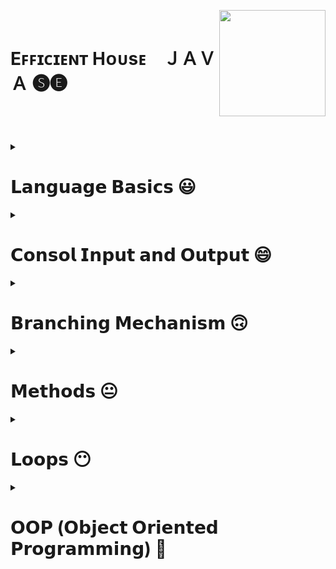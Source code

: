 <!-- THIS IS HEADER-->

**<div align="left"></div>** 

<img align="right" width="170" height="170" src="https://r.resimlink.com/KLoxD.gif"/>

</br>

<div><h1 align="left">Eꜰꜰɪᴄɪᴇɴᴛ Hᴏᴜsᴇ⠀  ＪＡＶＡ 🅢🅔</h1></div>

### <h3 align="left"></h3> </br> </br> </br>

<!-- THIS IS HEADER END-->




<!--########################################################################################################################-->
<!-- JAVA LANGUAGE BASİCS -->

<details>
     <summary align="left"> <h1>𝗟𝗮𝗻𝗴𝘂𝗮𝗴𝗲 𝗕𝗮𝘀𝗶𝗰𝘀 😃</h1></summary>
 
 ---

<!-- JAVA LANGUAGE BASİCS TUTORİALS -->     
     
<details>
     <summary> <h3>Language Basics Tutorials</h3></summary></br>
     
|𝗧𝘂𝘁𝗼𝗿𝗶𝗮𝗹𝘀 📚|
|--------|      
|[THIS IS SPACE](https://github.com/erenuygur/EfficientHouseJava/tree/main/src/lessons/languagebasics)|[Language Basics Tutorials](https://github.com/erenuygur/EfficientHouseJava/blob/main/src/lessons/languagebasics/PrimitiveTypes.java#L1)

</details>     

<!-- JAVA LANGUAGE BASİCS TUTORİALS END --> 
     
     
<details>
     <summary> <h3>Primitive Types</h3></summary>
  
<h5>

|𝙳𝚊𝚝𝚊 𝚁𝚊𝚗𝚐𝚎 📅|
|-----------|
|23.09.2022 ➖ 25.09.2022|

</h5>

|𝗧𝗼𝗽𝗶𝗰|𝗟𝗲𝘀𝘀𝗼𝗻'𝘀 𝗖𝗼𝗱𝗲𝘀|
|---------|-------------|      
[Primitive Types](https://github.com/erenuygur/EfficientHouseJava/tree/main/src/lessons/languagebasics)|[Lesson 1](https://github.com/erenuygur/EfficientHouseJava/blob/main/src/lessons/languagebasics/PrimitiveTypes.java#L1)

</details>


<details>
     <summary> <h3>Operators</h3></summary>

<h5>

|𝙳𝚊𝚝𝚊 𝚁𝚊𝚗𝚐𝚎 📅|
|-----------|
|01.10.2022 ➖ 02.10.2022|

</h5>

|𝗧𝗼𝗽𝗶𝗰|𝗟𝗲𝘀𝘀𝗼𝗻'𝘀 𝗖𝗼𝗱𝗲𝘀|      
|---------|-------------|    
[Operators](https://github.com/erenuygur/EfficientHouseJava/tree/main/src/lessons/languagebasics)|[Lesson 2](https://github.com/erenuygur/EfficientHouseJava/blob/main/src/lessons/languagebasics/Operators.java#L1) 

</br></br>


<h5>

|𝙳𝚊𝚝𝚊 𝚁𝚊𝚗𝚐𝚎 📅|
|-----------|
|08.10.2022 ➖ 09.10.2022|

</h5>

|𝗧𝗼𝗽𝗶𝗰|𝗟𝗲𝘀𝘀𝗼𝗻'𝘀 𝗖𝗼𝗱𝗲𝘀|      
|---------|-------------|    
[And Operators](https://github.com/erenuygur/EfficientHouseJava/tree/main/src/lessons/languagebasics)|[Lesson 3](https://github.com/erenuygur/EfficientHouseJava/blob/main/src/lessons/languagebasics/AndOperators.java#L1) 
[Or Operators](https://github.com/erenuygur/EfficientHouseJava/tree/main/src/lessons/languagebasics)|[Lesson 4](https://github.com/erenuygur/EfficientHouseJava/blob/main/src/lessons/languagebasics/OrOperators.java#L1) 

</br></br>


<h5>

|𝙳𝚊𝚝𝚊 𝚁𝚊𝚗𝚐𝚎 📅|
|-----------|
|15.10.2022 ➖ 16.10.2022|

</h5>

|𝗧𝗼𝗽𝗶𝗰|𝗟𝗲𝘀𝘀𝗼𝗻'𝘀 𝗖𝗼𝗱𝗲𝘀|      
|---------|-------------|  
[Ternary Operator](https://github.com/erenuygur/EfficientHouseJava/tree/main/src/lessons/languagebasics)|[Lesson 5](https://github.com/erenuygur/EfficientHouseJava/blob/main/src/lessons/languagebasics/TernaryOperator.java#L1)
     
     
<details>
     <summary> <h4>Operators Examples</h4></summary>
  
<h5>  
  
|𝙳𝚊𝚝𝚊 𝚁𝚊𝚗𝚐𝚎 📅|
|-----------| 
|01.10.2022 ➖ 16.10.2022|

</h5>

|𝗘𝘅𝗮𝗺𝗽𝗹𝗲𝘀 👨‍💻|    
|--------|   
[Example **- Ⅰ**](https://github.com/erenuygur/EfficientHouseJava/blob/main/src/lessons/languagebasics/OperatorsExample.java#L1)
     
</details>

</details>

     
<details>
     <summary> <h3>Expression and Assigment</h3></summary>

<h5>

|𝙳𝚊𝚝𝚊 𝚁𝚊𝚗𝚐𝚎 📅|
|-----------|
|22.10.2022 ➖ 23.10.2022|

</h5>

|𝗧𝗼𝗽𝗶𝗰|𝗟𝗲𝘀𝘀𝗼𝗻'𝘀 𝗖𝗼𝗱𝗲𝘀|     
|---------|-------------|      
[Expression and Assigment](https://github.com/erenuygur/EfficientHouseJava/tree/main/src/lessons/languagebasics)|[Lesson 6](https://github.com/erenuygur/EfficientHouseJava/blob/main/src/lessons/languagebasics/ExpressionsAndAssignment.java#L1)
     
</details>
     
---
     
</details>

<!--########################################################################################################################-->
<!-- JAVA LANGUAGE BASİCS END -->






<!--########################################################################################################################-->
<!-- JAVA CONSOL İNPUT OUTPUT -->

<details>
     <summary align="left"> <h1>𝗖𝗼𝗻𝘀𝗼𝗹 𝗜𝗻𝗽𝘂𝘁 𝗮𝗻𝗱 𝗢𝘂𝘁𝗽𝘂𝘁 😄</h1></summary>

---     

<!-- JAVA CONSOL İNPUT OUTPUT TUTORİALS -->       
     
<details>
     <summary> <h3>Consol Input and Output Tutorials</h3></summary>
   
|𝗧𝘂𝘁𝗼𝗿𝗶𝗮𝗹𝘀 📚|
|--------|      
|[THIS IS SPACE](https://github.com/erenuygur/EfficientHouseJava/tree/main/src/lessons/languagebasics)|[Consol Input and Output Tutorials](https://github.com/erenuygur/EfficientHouseJava/blob/main/src/lessons/languagebasics/PrimitiveTypes.java#L1)

</details>      

<!-- JAVA CONSOL İNPUT OUTPUT TUTORİALS END -->       
     
     
<details>
     <summary> <h3>String</h3></summary>

<h5>

|𝙳𝚊𝚝𝚊 𝚁𝚊𝚗𝚐𝚎 📅|
|-----------|
|29.10.2022 ➖ 30.10.2022|

</h5>

|𝗧𝗼𝗽𝗶𝗰|𝗟𝗲𝘀𝘀𝗼𝗻'𝘀 𝗖𝗼𝗱𝗲𝘀|
|---------|-------------|      
[String Class](https://github.com/erenuygur/EfficientHouseJava/tree/main/src/lessons/consolio)|[Lesson 7](https://github.com/erenuygur/EfficientHouseJava/blob/main/src/lessons/consolio/stringintro/StringClass.java#L1)
     
     
<details>
     <summary> <h3>String Methods</h3></summary>

<h5>

|𝙳𝚊𝚝𝚊 𝚁𝚊𝚗𝚐𝚎 📅|
|-----------|
|05.11.2022 ➖ 06.11.2022|

</h5>

|𝗧𝗼𝗽𝗶𝗰|𝗟𝗲𝘀𝘀𝗼𝗻'𝘀 𝗖𝗼𝗱𝗲𝘀|
|---------|-------------|       
[CharAt](https://github.com/erenuygur/EfficientHouseJava/tree/main/src/lessons/consolio)|[Lesson 8](https://github.com/erenuygur/EfficientHouseJava/blob/main/src/lessons/consolio/stringintro/ChartAt.java#L1)     
[CompareTo](https://github.com/erenuygur/EfficientHouseJava/tree/main/src/lessons/consolio)|[Lesson 9](https://github.com/erenuygur/EfficientHouseJava/blob/main/src/lessons/consolio/stringintro/CompareTo.java#L1)       
[Equals](https://github.com/erenuygur/EfficientHouseJava/tree/main/src/lessons/consolio)|[Lesson 10](https://github.com/erenuygur/EfficientHouseJava/blob/main/src/lessons/consolio/stringintro/Equals.java#L1)       
[Immutable](https://github.com/erenuygur/EfficientHouseJava/tree/main/src/lessons/consolio)|[Lesson 11](https://github.com/erenuygur/EfficientHouseJava/blob/main/src/lessons/consolio/stringintro/Immutable.java#L1)       
[IndexOf](https://github.com/erenuygur/EfficientHouseJava/tree/main/src/lessons/consolio)|[Lesson 12](https://github.com/erenuygur/EfficientHouseJava/blob/main/src/lessons/consolio/stringintro/IndexOf.java#L1)       
[Length](https://github.com/erenuygur/EfficientHouseJava/tree/main/src/lessons/consolio)|[Lesson 13](https://github.com/erenuygur/EfficientHouseJava/blob/main/src/lessons/consolio/stringintro/Length.java#L1)       
[SubString](https://github.com/erenuygur/EfficientHouseJava/tree/main/src/lessons/consolio)|[Lesson 14](https://github.com/erenuygur/EfficientHouseJava/blob/main/src/lessons/consolio/stringintro/SubString.java#L1)     
[Trim](https://github.com/erenuygur/EfficientHouseJava/tree/main/src/lessons/consolio)|[Lesson 15](https://github.com/erenuygur/EfficientHouseJava/blob/main/src/lessons/consolio/stringintro/Trim.java#L1)       
[UpperLowerCase](https://github.com/erenuygur/EfficientHouseJava/tree/main/src/lessons/consolio)|[Lesson 16](https://github.com/erenuygur/EfficientHouseJava/blob/main/src/lessons/consolio/stringintro/UpperLower.java#L1)
           
</details>
     
</details>

     
<details>
     <summary> <h3>Print Methods</h3></summary>

<h5>
   
|𝙳𝚊𝚝𝚊 𝚁𝚊𝚗𝚐𝚎 📅|
|-----------|
|05.11.2022 ➖ 06.11.2022|

</h5>

|𝗧𝗼𝗽𝗶𝗰|𝗟𝗲𝘀𝘀𝗼𝗻'𝘀 𝗖𝗼𝗱𝗲𝘀|
|---------|-------------|      
[Print Methods](https://github.com/erenuygur/EfficientHouseJava/tree/main/src/lessons/consolio)|[Lesson 17](https://github.com/erenuygur/EfficientHouseJava/blob/main/src/lessons/consolio/PrintMethods.java#L1) 

</details>

     
<details>
     <summary> <h3>Scanner Class</h3></summary>

<h5>

|𝙳𝚊𝚝𝚊 𝚁𝚊𝚗𝚐𝚎 📅|
|-----------|
|12.11.2022 ➖ 13.11.2022|

</h5> 
 
|𝗧𝗼𝗽𝗶𝗰|𝗟𝗲𝘀𝘀𝗼𝗻'𝘀 𝗖𝗼𝗱𝗲𝘀|
|---------|-------------|      
[Scanner Class](https://github.com/erenuygur/EfficientHouseJava/tree/main/src/lessons/consolio)|[Lesson 18](https://github.com/erenuygur/EfficientHouseJava/blob/main/src/lessons/consolio/ScannerClass.java#L1) 

     
<details>
     <summary> <h4>Scanner Examples</h4></summary>

<h5>

|𝙳𝚊𝚝𝚊 𝚁𝚊𝚗𝚐𝚎 📅|
|-----------|
|12.11.2022 ➖ 13.11.2022|

</h5>

|𝗘𝘅𝗮𝗺𝗽𝗹𝗲𝘀 👨‍💻|    
|---------|    
[Example **- Ⅰ**](https://github.com/erenuygur/EfficientHouseJava/blob/main/src/lessons/consolio/ScannerExamples.java#L1)

</details>     

</details>

---     
     
</details>

<!--########################################################################################################################-->
<!-- JAVA CONSOL İNPUT OUTPUT END -->






<!--########################################################################################################################-->
<!-- JAVA BRANCHING MECHANISM -->

<details>
     <summary align="left"> <h1>𝗕𝗿𝗮𝗻𝗰𝗵𝗶𝗻𝗴 𝗠𝗲𝗰𝗵𝗮𝗻𝗶𝘀𝗺 🙃</h1></summary>

---     
   
<!-- JAVA BRANCHİNG MECHANİSM TUTORİALS -->       
     
<details>
     <summary> <h3>Branching Mechanism Tutorials</h3></summary>
   
|𝗧𝘂𝘁𝗼𝗿𝗶𝗮𝗹𝘀 📚|
|-------------|      
[THIS IS SPACE](https://github.com/erenuygur/EfficientHouseJava/tree/main/src/lessons/languagebasics)|[Branching Mechanism Tutorials](https://github.com/erenuygur/EfficientHouseJava/blob/main/src/lessons/languagebasics/PrimitiveTypes.java#L1)

</details>
     
<!-- JAVA BRANCHİNG MECHANİSM TUTORİALS END -->       
 
     
<details>
     <summary> <h3>If - Else</h3></summary>   

<h5>

|𝙳𝚊𝚝𝚊 𝚁𝚊𝚗𝚐𝚎 📅| 
|-----------|     
|19.11.2022 ➖ 20.11.2022|     

</h5>

|𝗧𝗼𝗽𝗶𝗰|𝗟𝗲𝘀𝘀𝗼𝗻'𝘀 𝗖𝗼𝗱𝗲𝘀|
|---------|-------------|      
[If - Else](https://github.com/erenuygur/EfficientHouseJava/tree/main/src/lessons/flowcontrol)|[Lesson 19](https://github.com/erenuygur/EfficientHouseJava/blob/main/src/lessons/flowcontrol/ifelse/IfElse.java#L1)        
     
<details>
     <summary> <h4>If - Else Examples</h4></summary>
     
<h5>

|𝙳𝚊𝚝𝚊 𝚁𝚊𝚗𝚐𝚎 📅|
|-----------|
|19.11.2022 ➖ 20.11.2022|

</h5>

|𝗘𝘅𝗮𝗺𝗽𝗹𝗲𝘀 👨‍💻|    
|---------|    
[Example **- Ⅰ**](https://github.com/erenuygur/EfficientHouseJava/blob/main/src/lessons/flowcontrol/ifelse/IfElseExample.java#L1)
[Example **- Ⅱ**](https://github.com/erenuygur/EfficientHouseJava/blob/main/src/lessons/flowcontrol/ifelse/IfElseExample2.java#L1)
[Example **- Ⅲ**](https://github.com/erenuygur/EfficientHouseJava/blob/main/src/lessons/flowcontrol/ifelse/IfElseExample3.java#L1)
[Example **- Ⅳ**](https://github.com/erenuygur/EfficientHouseJava/blob/main/src/lessons/flowcontrol/ifelse/IfElseExample4.java#L1)

</details>

<details>
     <summary> <h3>Boolean Expressions</h3></summary>     

<h5>

|𝙳𝚊𝚝𝚊 𝚁𝚊𝚗𝚐𝚎 📅|
|-----------|
|19.11.2022 ➖ 20.11.2022|

</h5>

|𝗧𝗼𝗽𝗶𝗰|𝗟𝗲𝘀𝘀𝗼𝗻'𝘀 𝗖𝗼𝗱𝗲𝘀|
|---------|-------------|      
[Boolean Expressions](https://github.com/erenuygur/EfficientHouseJava/tree/main/src/lessons/flowcontrol)|[Lesson 20](https://github.com/erenuygur/EfficientHouseJava/blob/main/src/lessons/flowcontrol/ifelse/BooleanExpressions.java#L1)         
          
</details> 
             
</details>   

     
<details>
     <summary> <h3>Switch - Case</h3></summary>

<h5>

|𝙳𝚊𝚝𝚊 𝚁𝚊𝚗𝚐𝚎 📅|
|------------|
|26.11.2022 ➖ 27.11.2022|

</h5>

|𝗧𝗼𝗽𝗶𝗰|𝗟𝗲𝘀𝘀𝗼𝗻'𝘀 𝗖𝗼𝗱𝗲𝘀|
|---------|-------------|      
[Switch - Case](https://github.com/erenuygur/EfficientHouseJava/tree/main/src/lessons/flowcontrol)|[Lesson 21](https://github.com/erenuygur/EfficientHouseJava/blob/main/src/lessons/flowcontrol/switchcase/SwitchIntro.java#L1)              

<details>
     <summary> <h4>Switch - Case Examples</h4></summary>

<h5>

|𝙳𝚊𝚝𝚊 𝚁𝚊𝚗𝚐𝚎 📅|
|-----------|
|26.11.2022 ➖ 27.11.2022|

</h5>

|𝗘𝘅𝗮𝗺𝗽𝗹𝗲𝘀 👨‍💻|    
|---------|    
[Example **- Ⅰ**](https://github.com/erenuygur/EfficientHouseJava/blob/main/src/lessons/flowcontrol/switchcase/SwitchExample.java#L1)
[Example **- Ⅱ**](https://github.com/erenuygur/EfficientHouseJava/blob/main/src/lessons/flowcontrol/switchcase/SwitchExample2.java#L1)
[Example **- Ⅲ**](https://github.com/erenuygur/EfficientHouseJava/blob/main/src/lessons/flowcontrol/switchcase/MenuApp.java#L1)
[Example **- Ⅳ**](https://github.com/erenuygur/EfficientHouseJava/blob/main/src/lessons/flowcontrol/switchcase/LeapYear.java#L1)     

</details>
     
</details>

---
     
</details>

<!--########################################################################################################################-->
<!-- JAVA BRANCHING MECHANISM END -->





<!--########################################################################################################################-->
<!--JAVA METHODS -->

<details>
     <summary align="left"> <h1>𝗠𝗲𝘁𝗵𝗼𝗱𝘀 😐</h1></summary>

---
     
<!-- JAVA METHODS TUTORİALS -->

<details>
     <summary> <h3>Methods Tutorials</h3></summary>
   
|𝗧𝘂𝘁𝗼𝗿𝗶𝗮𝗹𝘀 📚|
|-------------|      
[THIS IS SPACE](https://github.com/erenuygur/EfficientHouseJava/tree/main/src/lessons/languagebasics)|[Methods Tutorials](https://github.com/erenuygur/EfficientHouseJava/blob/main/src/lessons/languagebasics/PrimitiveTypes.java#L1)

</details>     

<!-- JAVA METHODS TUTORİALS END -->      
     
     
<details>
     <summary> <h3>Methods</h3></summary>

<h5>

|𝙳𝚊𝚝𝚊 𝚁𝚊𝚗𝚐𝚎 📅|
|-----------|
|03.12.2022 ➖ 04.12.2022|

</h5>

|𝗧𝗼𝗽𝗶𝗰|𝗟𝗲𝘀𝘀𝗼𝗻'𝘀 𝗖𝗼𝗱𝗲𝘀|
|---------|-------------|      
[Methods Intro](https://github.com/erenuygur/EfficientHouseJava/tree/main/src/lessons/methods)|[Lesson 22](https://github.com/erenuygur/EfficientHouseJava/blob/main/src/lessons/methods/MethodIntro.java#L1)                    

<details>
     <summary> <h4>Methods Examples</h4></summary>

<h5>

|𝙳𝚊𝚝𝚊 𝚁𝚊𝚗𝚐𝚎 📅|
|-----------|
|03.12.2022 ➖ 04.12.2022|

</h5>

|𝗘𝘅𝗮𝗺𝗽𝗹𝗲𝘀 👨‍💻|    
|---------|    
[Example **- Ⅰ**](https://github.com/erenuygur/EfficientHouseJava/blob/main/src/lessons/methods/MethodIntroExample.java#L1)
     
</details>     
     
</details>

     
<details>
     <summary> <h3>Method Calling</h3></summary>
 
<h5> 
 
|𝙳𝚊𝚝𝚊 𝚁𝚊𝚗𝚐𝚎 📅|
|-----------|
|03.12.2022 ➖ 04.12.2022|

</h5>

|𝗧𝗼𝗽𝗶𝗰|𝗟𝗲𝘀𝘀𝗼𝗻'𝘀 𝗖𝗼𝗱𝗲𝘀|
|---------|-------------|      
[Method Calling](https://github.com/erenuygur/EfficientHouseJava/tree/main/src/lessons/methods)|[Lesson 23](https://github.com/erenuygur/EfficientHouseJava/blob/main/src/lessons/methods/MethodCalling.java#L1)                  
     
</details>
    
     
<details>
     <summary> <h3>Method with Parameters</h3></summary>
 
<h5> 
 
|𝙳𝚊𝚝𝚊 𝚁𝚊𝚗𝚐𝚎 📅| 
|-----------|
|03.12.2022 ➖ 04.12.2022|

</h5>
 
|𝗧𝗼𝗽𝗶𝗰|𝗟𝗲𝘀𝘀𝗼𝗻'𝘀 𝗖𝗼𝗱𝗲𝘀|
|---------|-------------|      
[Method with Parameters](https://github.com/erenuygur/EfficientHouseJava/tree/main/src/lessons/methods)|[Lesson 24](https://github.com/erenuygur/EfficientHouseJava/blob/main/src/lessons/methods/MethodsWithParameters.java#L1)                  
     
</details>       
     
     
<details>
     <summary> <h3>Void Type Methods</h3></summary>

<h5>

|𝙳𝚊𝚝𝚊 𝚁𝚊𝚗𝚐𝚎 📅|
|-----------|
|03.12.2022 ➖ 04.12.2022|

</h5>

|𝗧𝗼𝗽𝗶𝗰|𝗟𝗲𝘀𝘀𝗼𝗻'𝘀 𝗖𝗼𝗱𝗲𝘀|
|---------|-------------|      
[Void Type Methods](https://github.com/erenuygur/EfficientHouseJava/tree/main/src/lessons/methods)|[Lesson 25](https://github.com/erenuygur/EfficientHouseJava/blob/main/src/lessons/methods/VoidTypeMethods.java#L1)                  
     
</details>  
     

<details>
     <summary> <h3>Return Type Methods</h3></summary>

<h5>

|𝙳𝚊𝚝𝚊 𝚁𝚊𝚗𝚐𝚎 📅|
|-----------|
|10.12.2022 ➖ 11.12.2022|

</h5>

|𝗧𝗼𝗽𝗶𝗰|𝗟𝗲𝘀𝘀𝗼𝗻'𝘀 𝗖𝗼𝗱𝗲𝘀|
|---------|-------------|      
[Return Type Methods](https://github.com/erenuygur/EfficientHouseJava/tree/main/src/lessons/methods)|[Lesson 26](https://github.com/erenuygur/EfficientHouseJava/blob/main/src/lessons/methods/ReturnTypeMethods.java#L1)                  
     
</details>      
   

<details>
     <summary> <h3>Methods Overloading</h3></summary>

<h5>

|𝙳𝚊𝚝𝚊 𝚁𝚊𝚗𝚐𝚎 📅|
|-----------|
|18.02.2023 ➖ 19.02.2023|

</h5>

|𝗧𝗼𝗽𝗶𝗰|𝗟𝗲𝘀𝘀𝗼𝗻'𝘀 𝗖𝗼𝗱𝗲𝘀|
|---------|-------------|      
[Methods Overloading](https://github.com/erenuygur/EfficientHouseJava/tree/main/src/lessons/methods)|[Lesson 27](https://github.com/erenuygur/EfficientHouseJava/blob/main/src/lessons/methods/methodoverloading/MethodOverloading.java#L1)                  

<details>
     <summary> <h4>Methods Overloading Examples</h4></summary>

<h5>

|𝙳𝚊𝚝𝚊 𝚁𝚊𝚗𝚐𝚎 📅|
|-----------|
|25.02.2023 ➖ 26.02.2023|

</h5>

|𝗘𝘅𝗮𝗺𝗽𝗹𝗲𝘀 👨‍💻|    
|---------|    
[Example **- Ⅰ**](https://github.com/erenuygur/EfficientHouseJava/blob/main/src/lessons/methods/methodoverloading/Example1.java#L1)
[Example **- Ⅱ**](https://github.com/erenuygur/EfficientHouseJava/blob/main/src/lessons/methods/methodoverloading/Example2.java#L1)     
     
</details>     
          
     
</details>      

---     
     
</details>

</details>

<!--########################################################################################################################-->
<!--JAVA METHODS END -->






<!--########################################################################################################################-->
<!--JAVA FOR - WHİLE - DO WHİLE LOOPS -->  

<details>
     <summary align="left"> <h1>𝗟𝗼𝗼𝗽𝘀 😶</h1></summary>

---
     
<!-- JAVA LOOPS TUTORİALS -->

<details>
     <summary> <h3>Loops Tutorials</h3></summary>
   
|𝗧𝘂𝘁𝗼𝗿𝗶𝗮𝗹𝘀 📚|
|------------|      
[THIS IS SPACE](https://github.com/erenuygur/EfficientHouseJava/tree/main/src/lessons/languagebasics)|[Loops Tutorials](https://github.com/erenuygur/EfficientHouseJava/blob/main/src/lessons/languagebasics/PrimitiveTypes.java#L1)

</details>     

<!-- JAVA LOOPS TUTORİALS END --> 
     
     
<details>
     <summary> <h3>For</h3></summary>
     
<h5> 

|𝙳𝚊𝚝𝚊 𝚁𝚊𝚗𝚐𝚎 📅|
|-----------|
|17.12.2022 ➖ 18.12.2022|

</h5>

|𝗧𝗼𝗽𝗶𝗰|𝗟𝗲𝘀𝘀𝗼𝗻'𝘀 𝗖𝗼𝗱𝗲𝘀|
|---------|-------------|      
[For Intro](https://github.com/erenuygur/EfficientHouseJava/tree/main/src/lessons/loops)|[Lesson 28](https://github.com/erenuygur/EfficientHouseJava/blob/main/src/lessons/loops/forloops/ForIntro.java#L1)     


<details>
     <summary> <h4>For Examples</h4></summary>
     
<h5>

|𝙳𝚊𝚝𝚊 𝚁𝚊𝚗𝚐𝚎 📅|
|-----------|    
|17.12.2022 ➖ 28.12.2022|

</h5>

|𝗘𝘅𝗮𝗺𝗽𝗹𝗲𝘀 👨‍💻|    
|---------|    
[Example **- Ⅰ**](https://github.com/erenuygur/EfficientHouseJava/blob/main/src/lessons/loops/forloops/ForExample1.java#L1)
[Example **- Ⅱ**](https://github.com/erenuygur/EfficientHouseJava/blob/main/src/lessons/loops/forloops/ForExample2.java#L1)
[Example **- Ⅲ**](https://github.com/erenuygur/EfficientHouseJava/blob/main/src/lessons/loops/forloops/ForExample3.java#L1)
[Example **- Ⅳ**](https://github.com/erenuygur/EfficientHouseJava/blob/main/src/lessons/loops/forloops/ForExample4.java#L1)
[Example **- Ⅴ**](https://github.com/erenuygur/EfficientHouseJava/blob/main/src/lessons/loops/forloops/ForExample5.java#L1)
[Example **- Ⅵ**](https://github.com/erenuygur/EfficientHouseJava/blob/main/src/lessons/loops/forloops/ForExample6.java#L1)
[Example **- Ⅶ**](https://github.com/erenuygur/EfficientHouseJava/blob/main/src/lessons/loops/forloops/ForExample7.java#L1)
[Example **- Ⅷ**](https://github.com/erenuygur/EfficientHouseJava/blob/main/src/lessons/loops/forloops/ForExample8.java#L1)   
[Example **- Ⅸ**](https://github.com/erenuygur/EfficientHouseJava/blob/main/src/lessons/loops/forloops/ForExample9.java#L1)  

</details>
     
</details>
     
     
<details>
     <summary> <h3>While</h3></summary>

<h5>

|𝙳𝚊𝚝𝚊 𝚁𝚊𝚗𝚐𝚎 📅|
|-----------|
|24.12.2022 ➖ 25.12.2022|

</h5>

|𝗧𝗼𝗽𝗶𝗰|𝗟𝗲𝘀𝘀𝗼𝗻'𝘀 𝗖𝗼𝗱𝗲𝘀|
|---------|-------------|      
[While Intro](https://github.com/erenuygur/EfficientHouseJava/tree/main/src/lessons/loops)|[Lesson 29](https://github.com/erenuygur/EfficientHouseJava/blob/main/src/lessons/loops/whileloops/WhileIntro.java#L1)     
    

<details>
     <summary> <h4>While Examples</h4></summary>

<h5>

|𝙳𝚊𝚝𝚊 𝚁𝚊𝚗𝚐𝚎 📅|
|-----------|
|24.12.2022 ➖ 25.12.2022|

</h5>

|𝗘𝘅𝗮𝗺𝗽𝗹𝗲𝘀 👨‍💻|    
|---------|    
[Example **- Ⅰ**](https://github.com/erenuygur/EfficientHouseJava/blob/main/src/lessons/loops/whileloops/WhileExample.java#L1)
[Example **- Ⅱ**](https://github.com/erenuygur/EfficientHouseJava/blob/main/src/lessons/loops/whileloops/WhileExample2.java#L1)
[Example **- Ⅲ**](https://github.com/erenuygur/EfficientHouseJava/blob/main/src/lessons/loops/whileloops/WhileExample3.java#L1)
[Example **- Ⅳ**](https://github.com/erenuygur/EfficientHouseJava/blob/main/src/lessons/loops/whileloops/WhileExample4.java#L1)
[Example **- Ⅴ**](https://github.com/erenuygur/EfficientHouseJava/blob/main/src/lessons/loops/whileloops/WhileExample5.java#L1)
[Example **- Ⅵ**](https://github.com/erenuygur/EfficientHouseJava/blob/main/src/lessons/loops/whileloops/WhileExample6.java#L1)
[Example **- Ⅶ**](https://github.com/erenuygur/EfficientHouseJava/blob/main/src/lessons/loops/whileloops/WhileExample7.java#L1)
     
</details>
   
     
<details>
     <summary> <h3>Infinity Loops</h3></summary>
     
<h5> 

|𝙳𝚊𝚝𝚊 𝚁𝚊𝚗𝚐𝚎 📅| 
|-----------|
|24.12.2022 ➖ 25.12.2022|

</h5>

|𝗧𝗼𝗽𝗶𝗰|𝗟𝗲𝘀𝘀𝗼𝗻'𝘀 𝗖𝗼𝗱𝗲𝘀|
|---------|-------------|      
[Infinity Loops](https://github.com/erenuygur/EfficientHouseJava/tree/main/src/lessons/loops)|[Lesson 30](https://github.com/erenuygur/EfficientHouseJava/blob/main/src/lessons/loops/whileloops/InfinityLoopWithWhile.java#L1)         
     
</details>       
     
</details>     

     
<details>
     <summary> <h3>Do While</h3></summary>
     
<h5>

|𝙳𝚊𝚝𝚊 𝚁𝚊𝚗𝚐𝚎 📅|
|-----------|
|24.12.2022 ➖ 25.12.2022|

</h5> 

|𝗧𝗼𝗽𝗶𝗰|𝗟𝗲𝘀𝘀𝗼𝗻'𝘀 𝗖𝗼𝗱𝗲𝘀|
|---------|-------------|      
[Do While Intro](https://github.com/erenuygur/EfficientHouseJava/tree/main/src/lessons/loops)|[Lesson 31](https://github.com/erenuygur/EfficientHouseJava/blob/main/src/lessons/loops/dowhileloops/DoWhileIntro.java#L1)             


<details>
     <summary> <h4>Do While Examples</h4></summary>

<h5>

|𝙳𝚊𝚝𝚊 𝚁𝚊𝚗𝚐𝚎 📅|
|-----------|
|24.12.2022 ➖ 25.12.2022|

</h5>

|𝗘𝘅𝗮𝗺𝗽𝗹𝗲𝘀 👨‍💻|    
|---------|    
[Example **- Ⅰ**](https://github.com/erenuygur/EfficientHouseJava/blob/main/src/lessons/loops/dowhileloops/DoWhileExample.java#L1)
     
</details>
     
</details>


<details>
     <summary> <h3>Continue - Break</h3></summary>        

<h5>

|𝙳𝚊𝚝𝚊 𝚁𝚊𝚗𝚐𝚎 📅|
|-----------|
|17.12.2022 ➖ 18.12.2022|

</h5>

|𝗧𝗼𝗽𝗶𝗰|𝗟𝗲𝘀𝘀𝗼𝗻'𝘀 𝗖𝗼𝗱𝗲𝘀|
|---------|-------------|      
[Continue ](https://github.com/erenuygur/EfficientHouseJava/tree/main/src/lessons/loops)|[Lesson 32](https://github.com/erenuygur/EfficientHouseJava/blob/main/src/lessons/loops/ContinueExample.java#L1)             
[Break ](https://github.com/erenuygur/EfficientHouseJava/tree/main/src/lessons/loops)|[Lesson 33](https://github.com/erenuygur/EfficientHouseJava/blob/main/src/lessons/loops/BreakIntro.java#L1)         
[Labeled Break ](https://github.com/erenuygur/EfficientHouseJava/tree/main/src/lessons/loops)|[Lesson 34](https://github.com/erenuygur/EfficientHouseJava/blob/main/src/lessons/loops/LabeledBreak.java#L1)          

     
<details>
     <summary> <h4>Break Examples</h4></summary>

<h5>

|𝙳𝚊𝚝𝚊 𝚁𝚊𝚗𝚐𝚎 📅|
|-----------|
|17.12.2022 ➖ 18.12.2022|

</h5>

|𝗘𝘅𝗮𝗺𝗽𝗹𝗲𝘀 👨‍💻|    
|---------|    
[Example **- Ⅰ**](https://github.com/erenuygur/EfficientHouseJava/blob/main/src/lessons/loops/Break.java#L1)

</details>
     
</details>     
     
---     
     
</details>

<!--########################################################################################################################-->
<!--JAVA FOR - WHİLE - DO WHİLE LOOPS END -->  






<!--########################################################################################################################-->
<!--JAVA OOP (Object Oriented Programming) -->


<details>
     <summary align="left"> <h1>𝗢𝗢𝗣 (𝗢𝗯𝗷𝗲𝗰𝘁 𝗢𝗿𝗶𝗲𝗻𝘁𝗲𝗱 𝗣𝗿𝗼𝗴𝗿𝗮𝗺𝗺𝗶𝗻𝗴) 😬</h1></summary>

---
     
<!-- JAVA OOP TUTORİALS -->


<details>
     <summary> <h3>OOP Tutorials</h3></summary>
   
|𝗧𝘂𝘁𝗼𝗿𝗶𝗮𝗹𝘀 📚|
|-------------|      
[THIS IS SPACE](https://github.com/erenuygur/EfficientHouseJava/tree/main/src/lessons/languagebasics)|[OOP Tutorials](https://github.com/erenuygur/EfficientHouseJava/blob/main/src/lessons/languagebasics/PrimitiveTypes.java#L1)

</details>     

<!-- JAVA OOP TUTORİALS END -->      
     
     
<details>
     <summary> <h3>Basics</h3></summary>

<h5>

|𝙳𝚊𝚝𝚊 𝚁𝚊𝚗𝚐𝚎 📅|
|-----------|
|07.01.2023 ➖ 08.01.2023|

</h5>

|𝗧𝗼𝗽𝗶𝗰|𝗟𝗲𝘀𝘀𝗼𝗻'𝘀 𝗖𝗼𝗱𝗲𝘀|
|---------|-------------|      
[User Defined Type](https://github.com/erenuygur/EfficientHouseJava/tree/main/src/lessons/oop/basics)|[Lesson 35](https://github.com/erenuygur/EfficientHouseJava/blob/main/src/lessons/oop/basics/UserDefinedType.java#L1)             
[Class Members](https://github.com/erenuygur/EfficientHouseJava/tree/main/src/lessons/oop/basics)|[Lesson 36](https://github.com/erenuygur/EfficientHouseJava/blob/main/src/lessons/oop/basics/ClassMembers.java#L1)          
[Cast](https://github.com/erenuygur/EfficientHouseJava/tree/main/src/lessons/oop/basics)|[Lesson 37](https://github.com/erenuygur/EfficientHouseJava/blob/main/src/lessons/oop/basics/Cast.java#L1)              
[Defaults](https://github.com/erenuygur/EfficientHouseJava/tree/main/src/lessons/oop/basics)|[Lesson 38](https://github.com/erenuygur/EfficientHouseJava/blob/main/src/lessons/oop/basics/Defaults.java#L1)          
     

<details>     
     <summary> <h4>Basics Examples</h4></summary>
     
<h5>

|𝙳𝚊𝚝𝚊 𝚁𝚊𝚗𝚐𝚎 📅|  
|----------|
|07.01.2023 ➖ 08.01.2023|

</h5>

|𝗘𝘅𝗮𝗺𝗽𝗹𝗲𝘀 👨‍💻|    
|---------|    
[Example **- Ⅰ**](https://github.com/erenuygur/EfficientHouseJava/blob/main/src/lessons/oop/basics/Example1.java#L1)     

</details>
    
     
<details>     
     <summary> <h3>Stack - Heap</h3></summary>
     
<h5>

|𝙳𝚊𝚝𝚊 𝚁𝚊𝚗𝚐𝚎 📅| 
|-----------|
|14.01.2023 ➖ 15.01.2023|

</h5> 
 
|𝗧𝗼𝗽𝗶𝗰|𝗟𝗲𝘀𝘀𝗼𝗻'𝘀 𝗖𝗼𝗱𝗲𝘀|
|---------|-------------|      
[Stack](https://github.com/erenuygur/EfficientHouseJava/tree/main/src/lessons/oop/basics)|[Lesson 39](https://github.com/erenuygur/EfficientHouseJava/blob/main/src/lessons/oop/basics/StackExample.java#L1)
[Heap](https://github.com/erenuygur/EfficientHouseJava/tree/main/src/lessons/oop/basics)|[Lesson 40](https://github.com/erenuygur/EfficientHouseJava/blob/main/src/lessons/oop/basics/Heap.java#L1) 
     
</details>      

     
<details>
     <summary> <h3>References and Object</h3></summary>
 
<h5>

|𝙳𝚊𝚝𝚊 𝚁𝚊𝚗𝚐𝚎 📅|
|-----------|
|14.01.2023 ➖ 15.01.2023|

</h5>
 
|𝗧𝗼𝗽𝗶𝗰|𝗟𝗲𝘀𝘀𝗼𝗻'𝘀 𝗖𝗼𝗱𝗲𝘀|
|---------|-------------|      
[Two Reference One Instance](https://github.com/erenuygur/EfficientHouseJava/tree/main/src/lessons/oop/basics)|[Lesson 41](https://github.com/erenuygur/EfficientHouseJava/blob/main/src/lessons/oop/basics/examples/TwoReferenceOneInstance.java#L1) 
[References and Object](https://github.com/erenuygur/EfficientHouseJava/tree/main/src/lessons/oop/basics)|[Lesson 42](https://github.com/erenuygur/EfficientHouseJava/blob/main/src/lessons/oop/basics/examples/ReferanceAndObject.java#L1)    

     
<details>     
     <summary> <h4>References and Object Examples</h4></summary>

<h5>

|𝙳𝚊𝚝𝚊 𝚁𝚊𝚗𝚐𝚎 📅|
|-----------|
|07.01.2023 ➖ 15.01.2023|

</h5>

|𝗘𝘅𝗮𝗺𝗽𝗹𝗲𝘀 👨‍💻|    
|---------|    
[Example **- Ⅰ**](https://github.com/erenuygur/EfficientHouseJava/blob/main/src/lessons/oop/basics/examples/Tricky.java#L1)         
[Example **- Ⅱ**](https://github.com/erenuygur/EfficientHouseJava/blob/main/src/lessons/oop/basics/examples/date/DateUtil.java#L1)       
[Example **- Ⅲ**](https://github.com/erenuygur/EfficientHouseJava/blob/main/src/lessons/oop/basics/examples/EquationSolver.java#L1)  
[Example **- Ⅳ**](https://github.com/erenuygur/EfficientHouseJava/blob/main/src/lessons/oop/basics/examples/point/Point.java#L1) 

</details>     

</details>
  
  
<details>     
     <summary> <h3>Statics</h3></summary>     

<h5>

|𝙳𝚊𝚝𝚊 𝚁𝚊𝚗𝚐𝚎 📅|
|-----------|
|21.01.2023 ➖ 22.01.2023|

</h5>

|𝗧𝗼𝗽𝗶𝗰|𝗟𝗲𝘀𝘀𝗼𝗻'𝘀 𝗖𝗼𝗱𝗲𝘀|
|---------|-------------|      
[Statics](https://github.com/erenuygur/EfficientHouseJava/tree/main/src/lessons/oop/basics)|[Lesson 43](https://github.com/erenuygur/EfficientHouseJava/blob/main/src/lessons/oop/basics/statics/Intro.java#L1)      

     
<details>     
     <summary> <h4>Statics Examples</h4></summary>

<h5>

|𝙳𝚊𝚝𝚊 𝚁𝚊𝚗𝚐𝚎 📅|
|-----------|
|21.01.2023 ➖ 22.01.2023|

</h5>

|𝗘𝘅𝗮𝗺𝗽𝗹𝗲𝘀 👨‍💻|    
|---------|    
[Example **- Ⅰ**](https://github.com/erenuygur/EfficientHouseJava/blob/main/src/lessons/oop/basics/statics/GameApp.java#L1)            

</details>         
     
</details>    


<details>     
     <summary> <h3>Non-Statics</h3></summary>     

<h5>

|𝙳𝚊𝚝𝚊 𝚁𝚊𝚗𝚐𝚎 📅|
|-----------|
|21.01.2023 ➖ 22.01.2023|

</h5>

|𝗧𝗼𝗽𝗶𝗰|𝗟𝗲𝘀𝘀𝗼𝗻'𝘀 𝗖𝗼𝗱𝗲𝘀|
|---------|-------------|      
[Non-Statics](https://github.com/erenuygur/EfficientHouseJava/tree/main/src/lessons/oop/basics)|[Lesson 44](https://github.com/erenuygur/EfficientHouseJava/blob/main/src/lessons/oop/basics/nonstatics/Intro.java#L1)      

     
<details>     
     <summary> <h4>Non-Statics Examples</h4></summary>

<h5>

|𝙳𝚊𝚝𝚊 𝚁𝚊𝚗𝚐𝚎 📅|
|-----------|
|21.01.2023 ➖ 22.01.2023|

</h5>

|𝗘𝘅𝗮𝗺𝗽𝗹𝗲𝘀 👨‍💻|    
|---------|    
[Example **- Ⅰ**](https://github.com/erenuygur/EfficientHouseJava/blob/main/src/lessons/oop/basics/nonstatics/Example.java#L1)           
[Example **- Ⅱ**](https://github.com/erenuygur/EfficientHouseJava/blob/main/src/lessons/oop/basics/nonstatics/Example1.java#L1)        
[Example **- Ⅲ**](https://github.com/erenuygur/EfficientHouseJava/blob/main/src/lessons/oop/basics/nonstatics/Example2.java#L1)
[Example **- Ⅳ**](https://github.com/erenuygur/EfficientHouseJava/blob/main/src/lessons/oop/basics/nonstatics/Example3.java#L1)     

</details>         
     
</details>    

     
<details>     
     <summary> <h3>Random Class</h3></summary>   
     
<h5>

|𝙳𝚊𝚝𝚊 𝚁𝚊𝚗𝚐𝚎 📅|
|-----------|
|27.01.2023 ➖ 28.01.2023|

</h5> 

|𝗧𝗼𝗽𝗶𝗰|𝗟𝗲𝘀𝘀𝗼𝗻'𝘀 𝗖𝗼𝗱𝗲𝘀|
|---------|-------------|      
[Random Class](https://github.com/erenuygur/EfficientHouseJava/tree/main/src/lessons/oop/basics)|[Lesson 45](https://github.com/erenuygur/EfficientHouseJava/blob/main/src/lessons/oop/basics/randomclass/Intro.java#L1)      

     
<details>     
     <summary> <h4>Random Class Examples</h4></summary>

<h5>

|𝙳𝚊𝚝𝚊 𝚁𝚊𝚗𝚐𝚎 📅|
|-----------|
|27.01.2023 ➖ 28.01.2023|

</h5>

|𝗘𝘅𝗮𝗺𝗽𝗹𝗲𝘀 👨‍💻|    
|---------|    
[Example **- Ⅰ**](https://github.com/erenuygur/EfficientHouseJava/blob/main/src/lessons/oop/basics/randomclass/Example.java#L1)           
[Example **- Ⅱ**](https://github.com/erenuygur/EfficientHouseJava/blob/main/src/lessons/oop/basics/randomclass/Example1.java#L1)        
[Example **- Ⅲ**](https://github.com/erenuygur/EfficientHouseJava/blob/main/src/lessons/oop/basics/randomclass/Example2.java#L1)
[Example **- Ⅳ**](https://github.com/erenuygur/EfficientHouseJava/blob/main/src/lessons/oop/basics/randomclass/CoinSimulationApp.java#L1)
[Example **- Ⅴ**](https://github.com/erenuygur/EfficientHouseJava/blob/main/src/lessons/oop/basics/randomclass/SameTwoDiceAppSimple.java#L1)
     
</br> </br>     

     
<h5>

|𝙳𝚊𝚝𝚊 𝚁𝚊𝚗𝚐𝚎 📅|
|-----------|
|02.02.2023 ➖ 03.02.2023|

</h5>

|𝗦𝗲𝗲𝗱 𝗘𝘅𝗮𝗺𝗽𝗹𝗲𝘀 👨‍💻|    
|---------| 
[Example **- Ⅵ**](https://github.com/erenuygur/EfficientHouseJava/blob/main/src/lessons/oop/basics/randomclass/Seed.java#L1)

</details>         
     
</details>    


<details>     
     <summary> <h3>Constructors</h3></summary>   
     
<h5>

|𝙳𝚊𝚝𝚊 𝚁𝚊𝚗𝚐𝚎 📅|
|-----------|
|25.02.2023 ➖ 26.02.2023|

</h5> 

|𝗧𝗼𝗽𝗶𝗰|𝗟𝗲𝘀𝘀𝗼𝗻'𝘀 𝗖𝗼𝗱𝗲𝘀|
|---------|-------------|      
[Constructors](https://github.com/erenuygur/EfficientHouseJava/tree/main/src/lessons/oop/basics)|[Lesson 46](https://github.com/erenuygur/EfficientHouseJava/blob/main/src/lessons/oop/basics/constructors/Intro.java#L1)      
   
</details>     

</details>         

---     

</details>    



<!--########################################################################################################################-->
<!--JAVA OOP (Object Oriented Programming) END -->


<!--TO BE CONTİUNED-->
